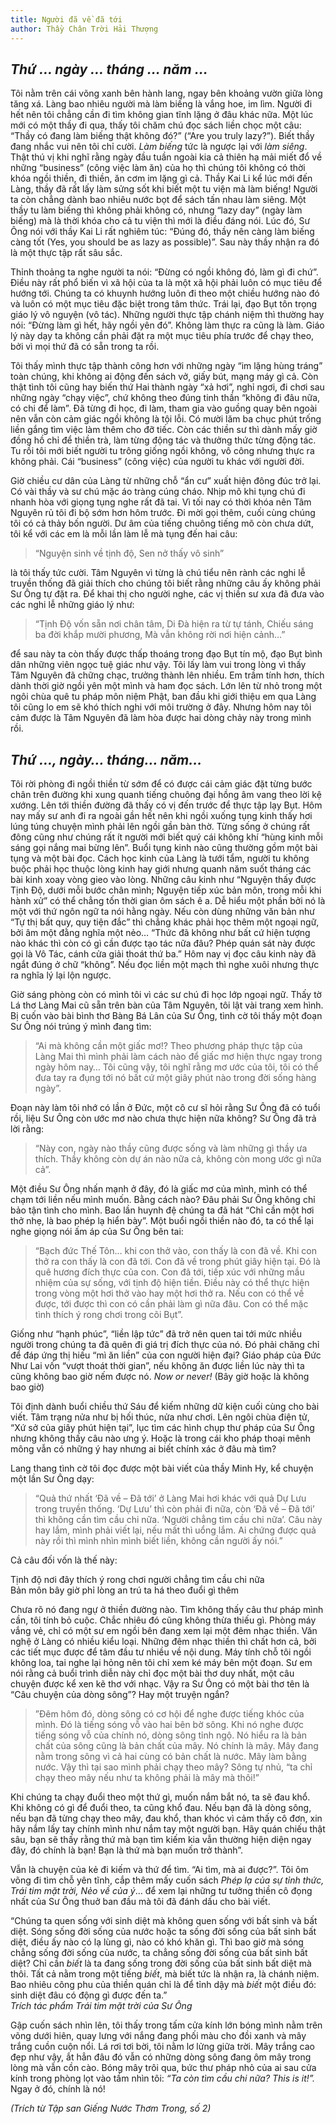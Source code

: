 ```yaml
---
title: Người đã về đã tới
author: Thầy Chân Trời Hải Thượng
---
```


## *Thứ … ngày … tháng … năm …*

Tôi nằm trên cái võng xanh bên hành lang, ngay bên khoảng vườn giữa lòng tăng xá. Làng bao nhiêu người mà làm biếng là vắng hoe, im lìm. Người đi hết nên tôi chẳng cần đi tìm không gian tĩnh lặng ở đâu khác nữa. Một lúc mới có một thầy đi qua, thấy tôi chăm chú đọc sách liền chọc một câu: “Thầy có đang làm biếng thật không đó?” (“Are you truly lazy?”). Biết thầy đang nhắc vui nên tôi chỉ cười. *Làm biếng* tức là ngược lại với *làm siêng*. Thật thú vị khi nghĩ rằng ngày đầu tuần ngoài kia cả thiên hạ mải miết đổ về những “business” (công việc làm ăn) của họ thì chúng tôi không có thời khóa ngồi thiền, đi thiền, ăn cơm im lặng gì cả. Thầy Kai Li kể lúc mới đến Làng, thầy đã rất lấy làm sửng sốt khi biết một tu viện mà làm biếng! Người ta còn chẳng dành bao nhiêu nước bọt để sách tấn nhau làm siêng. Một thầy tu làm biếng thì không phải không có, nhưng “lazy day” (ngày làm biếng) mà là thời khóa cho cả tu viện thì mới là điều đáng nói. Lúc đó, Sư Ông nói với thầy Kai Li rất nghiêm túc: “Đúng đó, thầy nên càng làm biếng càng tốt (Yes, you should be as lazy as possible)”. Sau này thầy nhận ra đó là một thực tập rất sâu sắc.

Thỉnh thoảng ta nghe người ta nói: “Đừng có ngồi không đó, làm gì đi chứ”. Điều này rất phổ biến vì xã hội của ta là một xã hội phải luôn có mục tiêu để hướng tới. Chúng ta có khuynh hướng luôn đi theo một chiều hướng nào đó và luôn có một mục tiêu đặc biệt trong tâm thức. Trái lại, đạo Bụt tôn trọng giáo lý vô nguyện (vô tác). Những người thực tập chánh niệm thì thường hay nói: “Đừng làm gì hết, hãy ngồi yên đó”. Không làm thực ra cũng là làm. Giáo lý này dạy ta không cần phải đặt ra một mục tiêu phía trước để chạy theo, bởi vì mọi thứ đã có sẵn trong ta rồi.

Tôi thấy mình thực tập thành công hơn với những ngày “im lặng hùng tráng” toàn chúng, khi không ai động đến sách vở, giấy bút, mạng máy gì cả. Còn thật tình tôi cũng hay biến thứ Hai thành ngày “xả hơi”, nghỉ ngơi, đi chơi sau những ngày “chạy việc”, chứ không theo đúng tinh thần “không đi đâu nữa, có chi để làm”. Đã từng đi học, đi làm, tham gia vào guồng quay bên ngoài nên vẫn còn cảm giác ngồi không là tội lỗi. Có mười lăm ba chục phút trống liền gắng tìm việc làm thêm cho đỡ tiếc. Còn các thiền sư thì dành mấy giờ đồng hồ chỉ để thiền trà, làm từng động tác và thưởng thức từng động tác. Tu rồi tôi mới biết người tu trông giống ngồi không, vô công nhưng thực ra không phải. Cái “business” (công việc) của người tu khác với người đời.

Giờ chiều cư dân của Làng từ những chỗ “ẩn cư” xuất hiện đông đúc trở lại. Có vài thầy và sư chú mặc áo tràng cúng cháo. Nhịp mõ khi tụng chú đi nhanh hòa với giọng tụng nghe rất đã tai. Vì tối nay có thời khóa nên Tâm Nguyên rủ tôi đi bộ sớm hơn hôm trước. Đi mời gọi thêm, cuối cùng chúng tôi có cả thảy bốn người. Dư âm của tiếng chuông tiếng mõ còn chưa dứt, tôi kể với các em là mỗi lần làm lễ mà tụng đến hai câu:

> “Nguyện sinh về tịnh độ, Sen nở thấy vô sinh”

là tôi thấy tức cười. Tâm Nguyên vì từng là chú tiểu nên rành các nghi lễ truyền thống đã giải thích cho chúng tôi biết rằng những câu ấy không phải Sư Ông tự đặt ra. Để khai thị cho người nghe, các vị thiền sư xưa đã đưa vào các nghi lễ những giáo lý như:

> “Tịnh Độ vốn sẵn nơi chân tâm, Di Đà hiện ra từ tự tánh, Chiếu sáng ba đời khắp mười phương, Mà vẫn không rời nơi hiện cảnh…”

để sau này ta còn thấy được thấp thoáng trong đạo Bụt tín mộ, đạo Bụt bình dân những viên ngọc tuệ giác như vậy. Tôi lấy làm vui trong lòng vì thấy Tâm Nguyên đã chững chạc, trưởng thành lên nhiều. Em trầm tính hơn, thích dành thời giờ ngồi yên một mình và ham đọc sách. Lớn lên từ nhỏ trong một ngôi chùa quê tu pháp môn niệm Phật, ban đầu khi giới thiệu em qua Làng tôi cũng lo em sẽ khó thích nghi với môi trường ở đây. Nhưng hôm nay tôi cảm được là Tâm Nguyên đã làm hòa được hai dòng chảy này trong mình rồi.

## *Thứ …, ngày… tháng… năm…*

Tôi rời phòng đi ngồi thiền từ sớm để có được cái cảm giác đặt từng bước chân trên đường khi xung quanh tiếng chuông đại hồng âm vang theo lời kệ xướng. Lên tới thiền đường đã thấy có vị đến trước để thực tập lạy Bụt. Hôm nay mấy sư anh đi ra ngoài gần hết nên khi ngồi xuống tụng kinh thấy hơi lúng túng chuyện mình phải lên ngồi gần bàn thờ. Từng sống ở chúng rất đông cũng như chúng rất ít người mới biết quý cái không khí “hùng kinh mỗi sáng gọi nắng mai bừng lên”. Buổi tụng kinh nào cũng thường gồm một bài tụng và một bài đọc. Cách học kinh của Làng là tưới tẩm, người tu không buộc phải học thuộc lòng kinh hay giới nhưng quanh năm suốt tháng các bài kinh xoay vòng gieo vào lòng. Những câu kinh như “Nguyện thấy được Tịnh Độ, dưới mỗi bước chân mình; Nguyện tiếp xúc bản môn, trong mỗi khi hành xử” có thể chẳng tốn thời gian ôm sách ê a. Dễ hiểu một phần bởi nó là một với thứ ngôn ngữ ta nói hằng ngày. Nếu còn dùng những văn bản như “Tự thị bất quy, quy tiện đắc” thì chẳng khác phải học thêm một ngoại ngữ, bởi âm một đằng nghĩa một nẻo… “Thức đã không như bất cứ hiện tượng nào khác thì còn có gì cần được tạo tác nữa đâu? Phép quán sát này được gọi là Vô Tác, cánh cửa giải thoát thứ ba.” Hôm nay vị đọc câu kinh này đã ngắt đúng ở chữ “không”. Nếu đọc liền một mạch thì nghe xuôi nhưng thực ra nghĩa lý lại lộn ngược.

Giờ sáng phòng còn có mình tôi vì các sư chú đi học lớp ngoại ngữ. Thấy tờ Lá thơ Làng Mai cũ sẵn trên bàn của Tâm Nguyên, tôi lật vài trang xem hình. Bị cuốn vào bài bình thơ Bàng Bá Lân của Sư Ông, tình cờ tôi thấy một đoạn Sư Ông nói trúng ý mình đang tìm:

> “Ai mà không cần một giấc mơ!? Theo phương pháp thực tập của Làng Mai thì mình phải làm cách nào để giấc mơ hiện thực ngay trong ngày hôm nay… Tôi cũng vậy, tôi nghĩ rằng mơ ước của tôi, tôi có thể đưa tay ra đụng tới nó bất cứ một giây phút nào trong đời sống hàng ngày”.

Đoạn này làm tôi nhớ có lần ở Đức, một cô cư sĩ hỏi rằng Sư Ông đã có tuổi rồi, liệu Sư Ông còn ước mơ nào chưa thực hiện nữa không? Sư Ông đã trả lời rằng:

> “Này con, ngày nào thầy cũng được sống và làm những gì thầy ưa thích. Thầy không còn dự án nào nữa cả, không còn mong ước gì nữa cả”.

Một điều Sư Ông nhấn mạnh ở đây, đó là giấc mơ của mình, mình có thể chạm tới liền nếu mình muốn. Bằng cách nào? Đâu phải Sư Ông không chỉ bảo tận tình cho mình. Bao lần huynh đệ chúng ta đã hát “Chỉ cần một hơi thở nhẹ, là bao phép lạ hiển bày”. Một buổi ngồi thiền nào đó, ta có thể lại nghe giọng nói ấm áp của Sư Ông bên tai:

> “Bạch đức Thế Tôn… khi con thở vào, con thấy là con đã về. Khi con thở ra con thấy là con đã tới. Con đã về trong phút giây hiện tại. Đó là quê hương đích thực của con. Con đã tới, tiếp xúc với những mầu nhiệm của sự sống, với tịnh độ hiện tiền. Điều này có thể thực hiện trong vòng một hơi thở vào hay một hơi thở ra. Nếu con có thể về được, tới được thì con có cần phải làm gì nữa đâu. Con có thể mặc tình thích ý rong chơi trong cõi Bụt”.

Giống như “hạnh phúc”, “liền lập tức” đã trở nên quen tai tới mức nhiều người trong chúng ta đã quên đi giá trị đích thực của nó. Đó phải chăng chỉ để đáp ứng thị hiếu “mì ăn liền” của con người hiện đại? Giáo pháp của Đức Như Lai vốn “vượt thoát thời gian”, nếu không ăn được liền lúc này thì ta cũng không bao giờ nếm được nó. *Now or never!* (Bây giờ hoặc là không bao giờ)

Tôi định dành buổi chiều thứ Sáu để kiếm những dữ kiện cuối cùng cho bài viết. Tâm trạng nửa như bị hối thúc, nửa như chơi. Lên ngôi chùa điện tử, “Xứ sở của giây phút hiện tại”, lục tìm các hình chụp thư pháp của Sư Ông nhưng không thấy câu nào ưng ý. Hoặc là trong cái kho pháp thoại mênh mông vẫn có những ý hay nhưng ai biết chính xác ở đâu mà tìm?

Lang thang tình cờ tôi đọc được một bài viết của thầy Minh Hy, kể chuyện một lần Sư Ông dạy:

> “Quả thứ nhất ‘Đã về – Đã tới’ ở Làng Mai hơi khác với quả Dự Lưu trong truyền thống. ‘Dự Lưu’ thì còn phải đi nữa, còn ‘Đã về – Đã tới’ thì không cần tìm cầu chi nữa. ‘Người chẳng tìm cầu chi nữa’. Câu này hay lắm, mình phải viết lại, nếu mất thì uổng lắm. Ai chứng được quả này rồi thì mình nhìn mình biết liền, không cần người ấy nói.”

Cả câu đối vốn là thế này:

<div class="verse"><p>Tịnh độ nơi đây thích ý rong chơi người chẳng tìm cầu chi nữa<br/>
Bản môn bây giờ phỉ lòng an trú ta há theo đuổi gì thêm</p></div>

Chưa rõ nó đang ngự ở thiền đường nào. Tìm không thấy câu thư pháp mình cần, tôi tính bỏ cuộc. Chắc nhiêu đó cũng không thừa thiếu gì. Phòng máy vắng vẻ, chỉ có một sư em ngồi bên đang xem lại một đêm nhạc thiền. Văn nghệ ở Làng có nhiều kiểu loại. Những đêm nhạc thiền thì chất hơn cả, bởi các tiết mục được để tâm đầu tư nhiều về nội dung. Máy tính chỗ tôi ngồi không loa, tai nghe lại hỏng nên tôi chỉ xem ké máy bên một đoạn. Sư em nói rằng cả buổi trình diễn này chỉ đọc một bài thơ duy nhất, một câu chuyện được kể xen kẽ thơ với nhạc. Vậy ra Sư Ông có một bài thơ tên là “Câu chuyện của dòng sông”? Hay một truyện ngắn?

> ”Đêm hôm đó, dòng sông có cơ hội để nghe được tiếng khóc của mình. Đó là tiếng sóng vỗ vào hai bên bờ sông. Khi nó nghe được tiếng sóng vỗ của chính nó, dòng sông tỉnh ngộ. Nó hiểu ra là bản chất của sông cũng là bản chất của mây. Nó chính là mây. Mây đang nằm trong sông vì cả hai cùng có bản chất là nước. Mây làm bằng nước. Vậy thì tại sao mình phải chạy theo mây? Sông tự nhủ, “ta chỉ chạy theo mây nếu như ta không phải là mây mà thôi!”

Khi chúng ta chạy đuổi theo một thứ gì, muốn nắm bắt nó, ta sẽ đau khổ. Khi không có gì để đuổi theo, ta cũng khổ đau. Nếu bạn đã là dòng sông, nếu bạn đã từng chạy theo mây, đau khổ, than khóc vì cảm thấy cô đơn, xin hãy nắm lấy tay chính mình như nắm tay một người bạn. Hãy quán chiếu thật sâu, bạn sẽ thấy rằng thứ mà bạn tìm kiếm kia vẫn thường hiện diện ngay đây, đó chính là bạn! Bạn là thứ mà bạn muốn trở thành”.

Vẫn là chuyện của kẻ đi kiếm và thứ để tìm. “Ai tìm, mà ai được?”. Tôi ôm võng đi tìm chỗ yên tĩnh, cắp thêm mấy cuốn sách *Phép lạ của sự tỉnh thức, Trái tim mặt trời, Nẻo về của ý*… để xem lại những tư tưởng thiền cô đọng nhất của Sư Ông thuở ban đầu mà tôi đã đánh dấu cho bài viết.

<div class="verse"><p>“Chúng ta quen sống với sinh diệt mà không quen sống với bất sinh và bất diệt. Sóng sống đời sống của nước hoặc ta sống đời sống của bất sinh bất diệt, điều ấy nào có lạ lùng gì, nào có khó khăn gì. Thì bao giờ mà sóng chẳng sống đời sống của nước, ta chẳng sống đời sống của bất sinh bất diệt? Chỉ cần <i>biết</i> là ta đang sống trong đời sống của bất sinh bất diệt mà thôi. Tất cả nằm trong một tiếng <i>biết</i>, mà biết tức là nhận ra, là chánh niệm. Bao nhiêu công phu của thiền quán chỉ là để tỉnh dậy mà <i>biết</i> một điều đó: sinh diệt đâu có động gì được đến ta.”<br/><cite>Trích tác phẩm <i>Trái tim mặt trời</i> của Sư Ông</cite></p></div>

Gập cuốn sách nhìn lên, tôi thấy trong tấm cửa kính lớn bóng mình nằm trên võng dưới hiên, quay lưng với nắng đang phối màu cho đồi xanh và mây trắng cuồn cuộn nổi. Lá rơi tơi bời, tôi nằm lơ lửng giữa trời. Mây trắng cao đẹp như vậy, ắt hẳn đâu đó vẫn có những dòng sông đang ôm mây trong lòng mà vẫn cồn cào. Bóng mây trôi qua, bức thư pháp nhỏ của ai sau cửa kính trong phòng lọt vào tầm nhìn tôi: *“Ta còn tìm cầu chi nữa? This is it!”.* Ngay ở đó, chính là nó!

*(Trích từ Tập san Giếng Nước Thơm Trong, số 2)*